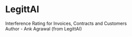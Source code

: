 # LegittAI #
Interference Rating for Invoices, Contracts and Customers
<br>
Author - Ank Agrawal (from LegittAI)

